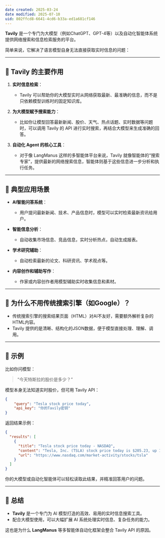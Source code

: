 ```yaml
---
date created: 2025-03-24
date modified: 2025-07-10
uid: 802ffcd8-6641-4cd6-b33a-ed1a681cf146
---
```

**Tavily** 是一个专门为大模型（例如ChatGPT、GPT-4等）以及自动化智能体系统提供网络搜索和信息检索服务的平台。

简单来说，它解决了语言模型自身无法直接获取实时信息的问题：

---

## 🌟 Tavily 的主要作用

1. **实时信息检索**：
    
    - Tavily 可以帮助你的大模型实时从网络获取最新、最准确的信息，而不是只依赖模型训练时的固定知识库。
2. **为大模型赋予搜索能力**：
    
    - 比如你让模型回答最新新闻、股价、天气、热点话题、实时数据等问题时，可以调用 Tavily 的 API 进行实时搜索，再结合大模型来生成准确的回答。
3. **自动化 Agent 的核心工具**：
    
    - 对于像 LangManus 这样的多智能体平台来说，Tavily 就像智能体的“搜索专家”，提供最新的网络搜索信息，智能体则基于这些信息进一步分析和执行任务。

---

## 🚩 典型应用场景

- **AI智能问答系统**：
    
    - 用户提问最新新闻、技术、产品信息时，模型可以实时检索最新资讯给用户。
- **智能信息分析**：
    
    - 自动收集市场信息、竞品信息，实时分析热点，自动生成报表。
- **学术研究辅助**：
    
    - 自动检索最新的论文、科研资讯、学术观点等。
- **内容创作和辅助写作**：
    
    - 作家或内容创作者用模型辅助实时收集信息和素材。

---

## 🚩 为什么不用传统搜索引擎（如Google）？

- 传统搜索引擎的搜索结果页面（HTML）对AI不友好，需要额外解析复杂的HTML内容。
- Tavily 提供的是清晰、结构化的JSON数据，便于模型直接处理、理解、调用。

---

## 🚩 示例

比如你问模型：

> “今天特斯拉的股价是多少？”

模型本身无法知道实时股价，但可用 Tavily API：

```json
{
    "query": "Tesla stock price today",
    "api_key": "你的Tavily密钥"
}
```

返回结果示例：

```json
{
  "results": [
    {
      "title": "Tesla stock price today - NASDAQ",
      "content": "Tesla, Inc. (TSLA) stock price today is $205.23, up 1.25%.",
      "url": "https://www.nasdaq.com/market-activity/stocks/tsla"
    }
  ]
}
```

你的大模型或自动化智能体可以轻松读取此结果，并精准回答用户的问题。

---

## 🎯 总结

- **Tavily** 是一个专门为 AI 模型打造的高效、易用的实时信息搜索工具。
- 配合大模型使用，可以大幅扩展 AI 系统处理实时信息、复杂任务的能力。

这也是为什么 **LangManus** 等多智能体自动化框架会整合 Tavily API 的原因。
